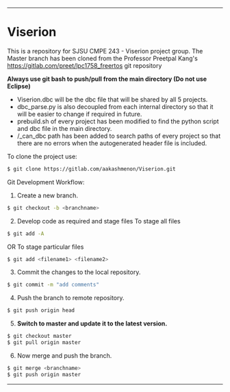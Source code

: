 -----------------------------------------------------------------------------
# 								Viserion

This is a repository for SJSU CMPE 243 - Viserion project group.
The Master branch has been cloned from the Professor Preetpal Kang's 
https://gitlab.com/preet/lpc1758_freertos git repository

**Always use git bash to push/pull from the main directory (Do not use Eclipse)**

- Viserion.dbc will be the dbc file that will be shared by all 5 projects.
- dbc_parse.py is also decoupled from each internal directory so that it will be easier to change if required in future.
- prebuild.sh of every project has been modified to find the python script and dbc file in the main directory.
- /_can_dbc path has been added to search paths of every project so that there are no errors when the autogenerated header file is included.


To clone the project use:
~~~sh
$ git clone https://gitlab.com/aakashmenon/Viserion.git
~~~

Git Development Workflow:
1. Create a new branch.
~~~sh
$ git checkout -b <branchname>
~~~
2. Develop code as required
and stage files
To stage all files
~~~sh
$ git add -A
~~~
OR
To stage particular files
~~~sh
$ git add <filename1> <filename2>
~~~
3. Commit the changes to the local repository.
~~~sh
$ git commit -m "add comments"
~~~
4. Push the branch to remote repository.
~~~sh
$ git push origin head
~~~
5. **Switch to master and update it to the latest version.**
~~~sh
$ git checkout master
$ git pull origin master
~~~
6. Now merge and push the branch.
~~~sh
$ git merge <branchname>
$ git push origin master
~~~
-----------------------------------------------------------------------------